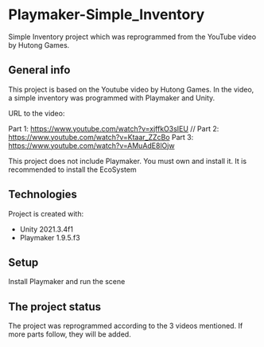 # Playmaker-Simple_Inventory
Simple Inventory project which was reprogrammed from the YouTube video by Hutong Games.


## General info
This project is based on the Youtube video by Hutong Games. In the video, a simple inventory was programmed 
with Playmaker and Unity. 

URL to the video:

Part 1: https://www.youtube.com/watch?v=xjffkO3sIEU //
Part 2: https://www.youtube.com/watch?v=Ktaar_ZZcBo
Part 3: https://www.youtube.com/watch?v=AMuAdE8lOjw

This project does not include Playmaker. You must own and install it. 
It is recommended to install the EcoSystem

## Technologies
Project is created with:
* Unity 2021.3.4f1 
* Playmaker 1.9.5.f3

## Setup
Install Playmaker and run the scene

## The project status
The project was reprogrammed according to the 3 videos mentioned. If more parts follow, they will be added.
